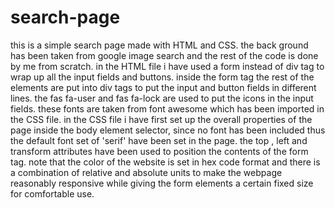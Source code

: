 # search-page

this is a simple search page made with HTML and CSS. the back ground has been taken from google image search and the rest of the code is done by me from scratch.
in the HTML file i have used a form instead of div tag to wrap up all the input fields and buttons. inside the form tag the rest of the elements are put into div tags
to put the input and button fields in different lines. the fas fa-user and fas fa-lock are used to put the icons in the input fields. these fonts are taken from font awesome 
which has been imported in the CSS file.
in the CSS file i have first set up the overall properties of the page inside the body element selector, since no font has been included thus the default font set of 'serif' have
been set in the page. the top , left and transform attributes have been used to position the contents of the form tag. note that the color of the website is set in hex code format 
and there is a combination of relative and absolute units to make the webpage reasonably responsive while giving the form elements a certain fixed size for comfortable use.